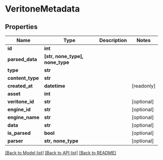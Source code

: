 # VeritoneMetadata


## Properties

Name | Type | Description | Notes
------------ | ------------- | ------------- | -------------
**id** | **int** |  | 
**parsed_data** | **[str, none_type], none_type** |  | 
**type** | **str** |  | 
**content_type** | **str** |  | 
**created_at** | **datetime** |  | [readonly] 
**asset** | **int** |  | 
**veritone_id** | **str** |  | [optional] 
**engine_id** | **str** |  | [optional] 
**engine_name** | **str** |  | [optional] 
**data** | **str** |  | [optional] 
**is_parsed** | **bool** |  | [optional] 
**parser** | **str, none_type** |  | [optional] 

[[Back to Model list]](../README.md#models) [[Back to API list]](../README.md#api-endpoints) [[Back to README]](../README.md)


